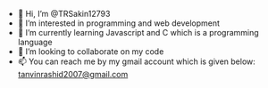 - 👋 Hi, I’m @TRSakin12793
- 👀 I’m interested in programming and web development
- 🌱 I’m currently learning Javascript and C which is a programming language
- 💞️ I’m looking to collaborate on my code
- 📫 You can reach me by my gmail account which is given below:
     tanvinrashid2007@gmail.com

<!---
TRSakin12793/TRSakin12793 is a ✨ special ✨ repository because its `README.md` (this file) appears on your GitHub profile.
You can click the Preview link to take a look at your changes.
--->

